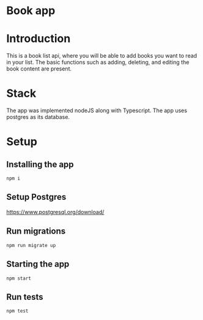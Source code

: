 
# Book app 

# Introduction

This is a book list api, where you will be able to add books you want to read in your list. The basic functions such as adding, deleting, and editing the book content are present. 

# Stack

The app was implemented nodeJS along with Typescript. The app uses postgres as its database. 

# Setup 

## Installing the app

```npm i```

## Setup Postgres 

https://www.postgresql.org/download/

## Run migrations

```npm run migrate up```

## Starting the app 

```npm start```


## Run tests 

```npm test```

